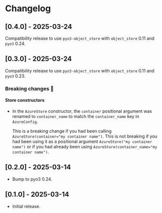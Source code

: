 # Changelog

## [0.4.0] - 2025-03-24

Compatibility release to use `pyo3-object_store` with `object_store` 0.11 and `pyo3` 0.24.

## [0.3.0] - 2025-03-24

Compatibility release to use `pyo3-object_store` with `object_store` 0.11 and `pyo3` 0.23.

### Breaking changes :wrench:

#### Store constructors

- In the `AzureStore` constructor, the `container` positional argument was renamed to `container_name` to match the `container_name` key in `AzureConfig`.

  This is a breaking change if you had been calling `AzureStore(container="my container name")`. This is not breaking if you had been using it as a positional argument `AzureStore("my container name")` or if you had already been using `AzureStore(container_name="my container name")`.

## [0.2.0] - 2025-03-14

- Bump to pyo3 0.24.

## [0.1.0] - 2025-03-14

- Initial release.
